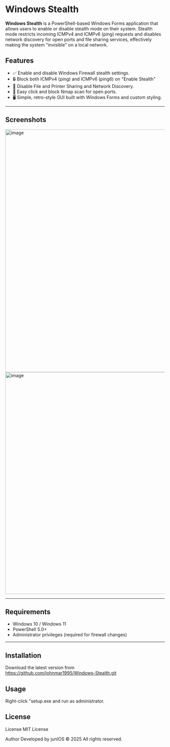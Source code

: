 # Windows Stealth

**Windows Stealth** is a PowerShell-based Windows Forms application that allows users to enable or disable stealth mode on their system. Stealth mode restricts incoming ICMPv4 and ICMPv6 (ping) requests and disables network discovery for open ports and file sharing services, effectively making the system "invisible" on a local network.

## Features

- ✅ Enable and disable Windows Firewall stealth settings.
- 🔒 Block both ICMPv4 (ping) and ICMPv6 (ping6) on "Enable Stealth"
- 🚫 Disable File and Printer Sharing and Network Discovery.
- 📡 Easy click and block Nmap scan for open ports.
- 🖥️ Simple, retro-style GUI built with Windows Forms and custom styling.

---

## Screenshots


<img width="1011" height="768" alt="image" src="https://github.com/user-attachments/assets/4fcca9a7-20c1-4a3d-882a-bc1ead76e1c0" />


<img width="996" height="702" alt="image" src="https://github.com/user-attachments/assets/ff57e0fe-ff92-435d-8018-4bb3fc0bca6f" />



---

## Requirements

- Windows 10 / Windows 11
- PowerShell 5.0+
- Administrator privileges (required for firewall changes)

---

## Installation

Download the latest version from https://github.com/johnmar1995/Windows-Stealth.git

## Usage

Right-click "setup.exe and run as administrator.

## License

License
MIT License

Author
Developed by junIOS
© 2025 All rights reserved.
